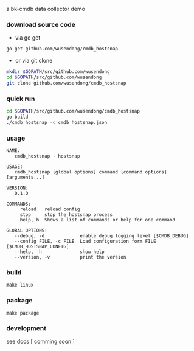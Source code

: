 a bk-cmdb data collector demo

### download source code

- via go get
```bash
go get github.com/wusendong/cmdb_hostsnap
```

- or via git clone
```bash
mkdir $GOPATH/src/github.com/wusendong
cd $GOPATH/src/github.com/wusendong
git clone github.com/wusendong/cmdb_hostsnap
```

### quick run 
```bash
cd $GOPATH/src/github.com/wusendong/cmdb_hostsnap
go build
./cmdb_hostsnap -c cmdb_hostsnap.json
```

### usage
```
NAME:
   cmdb_hostsnap - hostsnap

USAGE:
   cmdb_hostsnap [global options] command [command options] [arguments...]

VERSION:
   0.1.0

COMMANDS:
     reload   reload config
     stop     stop the hostsnap process
     help, h  Shows a list of commands or help for one command

GLOBAL OPTIONS:
   --debug, -d             enable debug logging level [$CMDB_DEBUG]
   --config FILE, -c FILE  Load configuration form FILE [$CMDB_HOSTSNAP_CONFIG]
   --help, -h              show help
   --version, -v           print the version
```

### build
```
make linux
```

### package

```
make package
```

### development

see docs [ comming soon ]
